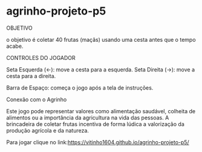 # agrinho-projeto-p5
OBJETIVO

o objetivo é coletar 40 frutas (maçãs) usando uma cesta antes que o tempo acabe.

CONTROLES DO JOGADOR

Seta Esquerda (←): move a cesta para a esquerda.
Seta Direita (→): move a cesta para a direita.

Barra de Espaço: começa o jogo após a tela de instruções.

Conexão com o Agrinho

Este jogo pode representar valores como alimentação saudável, colheita de alimentos ou a importância da agricultura na vida das pessoas. A brincadeira de coletar frutas incentiva de forma lúdica a valorização da produção agrícola e da natureza.

Para jogar clique no link:https://vitinho1604.github.io/agrinho-projeto-p5/
